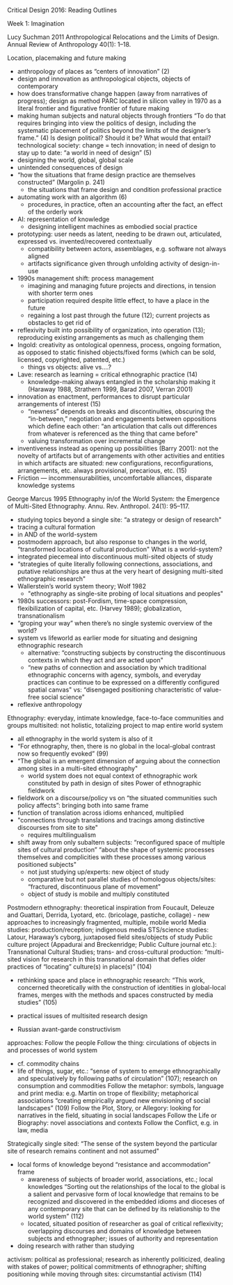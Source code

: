 Critical Design 2016: Reading Outlines

Week 1: Imagination

Lucy Suchman 2011 Anthropological Relocations and the Limits of Design. Annual Review of Anthropology 40(1): 1–18.

Location, placemaking and future making
- anthropology of places as “centers of innovation” (2)
- design and innovation as anthropological objects, objects of contemporary
- how does transformative change happen (away from narratives of progress); design as method
PARC located in silicon valley in 1970 as a literal frontier and figurative frontier of future making
- making human subjects and natural objects through frontiers
“To do that requires bringing into view the politics of design, including the systematic placement of politics beyond the limits of the designer’s frame.” (4)
Is design political? Should it be? What would that entail?
technological society: change = tech innovation; in need of design to stay up to date: “a world in need of design” (5)
- designing the world, global, global scale
- unintended consequences of design
- “how the situations that frame design practice are themselves constructed” (Margolin p. 241)
     - the situations that frame design and condition professional practice
- automating work with an algorithm (6)
     - procedures, in practice, often an accounting after the fact, an effect of the orderly work
- AI: representation of knowledge
     - designing intelligent machines as embodied social practice
- prototyping: user needs as latent, needing to be drawn out, articulated, expressed vs. invented/recovered contextually
     - compatibility between actors, assemblages, e.g. software not always aligned 
     - artifacts significance given through unfolding activity of design-in-use
- 1990s management shift: process management
     - imagining and managing future projects and directions, in tension with shorter term ones
     - participation required despite little effect, to have a place in the future
     - regaining a lost past through the future (12); current projects as obstacles to get rid of
- reflexivity built into possibility of organization, into operation (13); reproducing existing arrangements as much as challenging them
- Ingold: creativity as ontological openness, process, ongoing formation, as opposed to static finished objects/fixed forms (which can be sold, licensed, copyrighted, patented, etc.)
     - things vs objects: alive vs….?
- Lave: research as learning = critical ethnographic practice (14)
     - knowledge-making always entangled in the scholarship making it (Haraway 1988, Strathern 1999, Barad 2007, Verran 2001)
- innovation as enactment, performances to disrupt particular arrangements of interest (15)
     - “newness” depends on breaks and discontinuities, obscuring the “in-between,” negotiation and engagements between oppositions which define each other: “an articulation that calls out differences from whatever is referenced as the thing that came before"
     - valuing transformation over incremental change
- inventiveness instead as opening up possibilities (Barry 2001): not the novelty of artifacts but of arrangements with other activities and entities in which artifacts are situated: new configurations, reconfigurations, arrangements, etc. always provisional, precarious, etc. (15)
- Friction — incommensurabilities, uncomfortable alliances, disparate knowledge systems

George Marcus 1995 Ethnography in/of the World System: the Emergence of Multi-Sited Ethnography. Annu. Rev. Anthropol. 24(1): 95–117.

- studying topics beyond a single site: “a strategy or design of research"
- tracing a cultural formation
- in AND of the world-system
- postmodern approach, but also response to changes in the world, “transformed locations of cultural production"
What is a world-system?
- integrated piecemeal into discontinuous multi-sited objects of study
- “strategies of quite literally following connections, associations, and putative relationships are thus at the very heart of designing multi-sited ethnographic research"
- Wallerstein’s world system theory; Wolf 1982
     - "ethnography as single-site probing of local situations and peoples"
- 1980s successors: post-Fordism, time-space compression, flexibilization of capital, etc. (Harvey 1989); globalization, transnationalism
- “groping your way” when there’s no single systemic overview of the world?
- system vs lifeworld as earlier mode for situating and designing ethnographic research
     - alternative: “constructing subjects by constructing the discontinuous contexts in which they act and are acted upon"
     - “new paths of connection and association by which traditional ethnographic concerns with agency, symbols, and everyday practices can continue to be expressed on a differently configured spatial canvas"
vs: “disengaged positioning characteristic of value-free social science"
- reflexive anthropology

Ethnography: everyday, intimate knowledge, face-to-face communities and groups
multisited: not holistic, totalizing project to map entire world system
- all ethnography in the world system is also of it
- “For ethnography, then, there is no global in the local-global contrast now so frequently evoked” (99)
- “The global is an emergent dimension of arguing about the connection among sites in a multi-sited ethnography"
     - world system does not equal context of ethnographic work constituted by path in design of sites
Power of ethnographic fieldwork
- fieldwork on a discourse/policy vs on “the situated communities such policy affects”: bringing both into same frame
- function of translation across idioms enhanced, multiplied
- "connections through translations and tracings among distinctive discourses from site to site"
     - requires multilingualism
- shift away from only subaltern subjects: “reconfigured space of multiple sites of cultural production” “about the shape of systemic processes themselves and complicities with these processes among various positioned subjects"
     - not just studying up/experts: new object of study
     - comparative but not parallel studies of homologous objects/sites: “fractured, discontinuous plane of movement"
     - object of study is mobile and multiply constituted

Postmodern ethnography: theoretical inspiration from Foucault, Deleuze and Guattari, Derrida, Lyotard, etc. (bricolage, pastiche, collage)
     - new approaches to increasingly fragmented, multiple, mobile world
Media studies: production/reception; indigenous media
STS/science studies: Latour, Haraway’s cyborg, juxtaposed field sites/objects of study
Public culture project (Appadurai and Breckenridge; Public Culture journal etc.): Transnational Cultural Studies; trans- and cross-cultural production: “multi-sited vision for research in this transnational domain that defies older practices of “locating” culture(s) in place(s)” (104)
- rethinking space and place in ethnographic research: “This work, concerned theoretically with the construction of identities in global-local frames, merges with the methods and spaces constructed by media studies” (105)

- practical issues of multisited research design
- Russian avant-garde constructivism

approaches:
Follow the people
Follow the thing: circulations of objects in and processes of world system
- cf. commodity chains
- life of things, sugar, etc.: “sense of system to emerge ethnographically and speculatively by following paths of circulation” (107); research on consumption and commodities
Follow the metaphor: symbols, language and print media: e.g. Martin on trope of flexibility; metaphorical associations
“creating empirically argued new envisioning of social landscapes” (109)
Follow the Plot, Story, or Allegory: looking for narratives in the field, situating in social landscapes
Follow the Life or Biography: novel associations and contexts
Follow the Conflict, e.g. in law, media

Strategically single sited: “The sense of the system beyond the particular site of research remains continent and not assumed"
- local forms of knowledge beyond “resistance and accommodation” frame
     - awareness of subjects of broader world, associations, etc.; local knowledges
“Sorting out the relationships of the local to the global is a salient and pervasive form of local knowledge that remains to be recognized and discovered in the embedded idioms and dioceses of any contemporary site that can be defined by its relationship to the world system” (112)
     - located, situated position of researcher as goal of critical reflexivity; overlapping discourses and domains of knowledge between subjects and ethnographer; issues of authority and representation
- doing research with rather than studying

activism: political as professional; research as inherently politicized, dealing with stakes of power; political commitments of ethnographer; shifting positioning while moving through sites: circumstantial activism (114)


